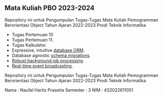 ## Mata Kuliah PBO 2023-2024

Repository ini untuk Pengumpulan Tugas-Tugas Mata Kuliah Pemogramman Berorientasi Object Tahun Ajaran 2022-2023 Prodi Teknik Informatika

- Tugas Pertemuan 10
- Tugas Pertemuan 11.
- Tugas Kalkulator.
- Expressive, intuitive [database ORM](https://laravel.com/docs/eloquent).
- Database agnostic [schema migrations](https://laravel.com/docs/migrations).
- [Robust background job processing](https://laravel.com/docs/queues).
- [Real-time event broadcasting](https://laravel.com/docs/broadcasting).

Repository ini untuk Pengumpulan Tugas-Tugas Mata Kuliah Pemogramman Berorientasi Object Tahun Ajaran 2022-2023
Prodi Teknik Informatika

Nama : Naufal Harits Prasetia
Semester : 3
NIM : 432022611051
